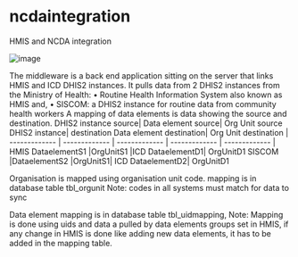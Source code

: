 # ncdaintegration
HMIS and NCDA integration

![image](https://github.com/hisprwanda/ncdaintegration/assets/5052037/10d7fc57-d99e-4064-a4fd-cbc925d9c71d)

The middleware is a back end application sitting on the server that links HMIS and ICD DHIS2 instances.
It pulls data from 2 DHIS2 instances from the Ministry of Health: 
•	Routine Health Information System also known as HMIS and,
•	SISCOM: a DHIS2 instance for routine data from community health workers
A mapping of data elements is data showing the source and destination.
DHIS2 instance source|	Data element source|	Org Unit source	DHIS2 instance| destination	Data element destination|	Org Unit destination
| ------------- | ------------- | ------------- | ------------- | ------------- |
HMIS	DataelementS1	|OrgUnitS1	|ICD	DataelementD1|	OrgUnitD1
SISCOM	|DataelementS2	|OrgUnitS1|	ICD	DataelementD2|	OrgUnitD1

Organisation is mapped using organisation unit code.  mapping is in database table tbl_orgunit
Note: codes in all systems must match for data to sync

Data element mapping is in database table tbl_uidmapping,
Note: Mapping is done using uids and data a pulled by data elements groups set in HMIS, if any change in HMIS is done like adding new data elements, it has to be added in the mapping table.


